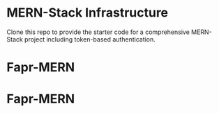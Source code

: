 # MERN-Stack Infrastructure

Clone this repo to provide the starter code for a comprehensive MERN-Stack project including token-based authentication.
# Fapr-MERN
# Fapr-MERN
